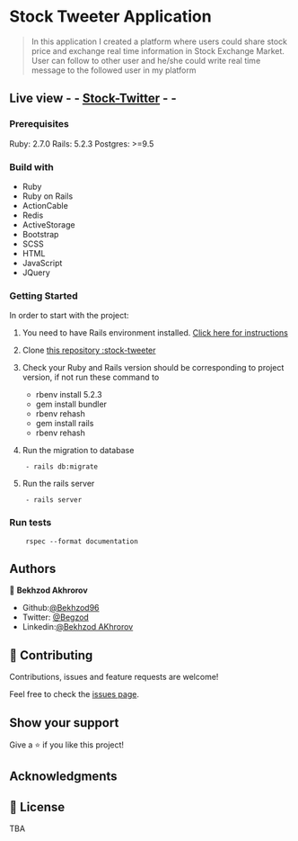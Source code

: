# Stock Tweeter Application

> In this application I created a platform where users could share stock price and exchange real time information in Stock Exchange Market. User can follow to other user and he/she could write real time message to the followed user in my platform 


## Live view  - - [Stock-Twitter]() - - 

### Prerequisites

Ruby: 2.7.0
Rails: 5.2.3
Postgres: >=9.5

### Build with

- Ruby
- Ruby on Rails
- ActionCable
- Redis
- ActiveStorage
- Bootstrap
- SCSS
- HTML
- JavaScript
- JQuery

### Getting Started

In order to start with the project:

1. You need to have Rails environment installed. [Click here for instructions](https://github.com/Bekhzod96/stock-tweeter.git)
2. Clone [this repository :stock-tweeter ](https://github.com/Bekhzod96/stock-tweeter.git)
3. Check your Ruby and Rails version should be corresponding to project version, if not run these command to
    - rbenv install 5.2.3
    - gem install bundler
    - rbenv rehash
    - gem install rails
    - rbenv rehash

4. Run the migration to database

`````
    - rails db:migrate
`````

5. Run the rails server

`````
    - rails server
`````

### Run tests

```
    rspec --format documentation
```
## Authors

👤 **Bekhzod Akhrorov**

- Github:[@Bekhzod96](https://github.com/Bekhzod96)
- Twitter: [@Begzod](https://twitter.com/25d47e8987f740b)
- Linkedin:[@Bekhzod AKhrorov](https://www.linkedin.com/in/bekhzod-akhrorov/)



## 🤝 Contributing

Contributions, issues and feature requests are welcome!

Feel free to check the [issues page](issues/).

## Show your support

Give a ⭐️ if you like this project!

## Acknowledgments

## 📝 License

TBA

